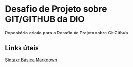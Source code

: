 # Desafio de Projeto sobre GIT/GITHUB da DIO
Repositório criado para o Desafio de Projeto sobre Git Github

## Links úteis
[Sintaxe Básica Markdown](https://www.markdownguide.org/getting-started/)

